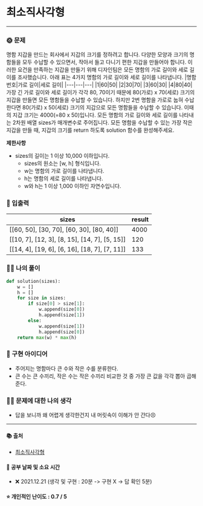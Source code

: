 # 최소직사각형

-------
### 🌞 문제
명함 지갑을 만드는 회사에서 지갑의 크기를 정하려고 합니다. 다양한 모양과 크기의 명함들을 모두 수납할 수 있으면서, 작아서 들고 다니기 편한 지갑을 만들어야 합니다. 이러한 요건을 만족하는 지갑을 만들기 위해 디자인팀은 모든 명함의 가로 길이와 세로 길이를 조사했습니다.
아래 표는 4가지 명함의 가로 길이와 세로 길이를 나타냅니다.
|명함 번호|가로 길이|세로 길이|
|---|---|---|
|1|60|50|
|2|30|70|
|3|60|30|
|4|80|40|
가장 긴 가로 길이와 세로 길이가 각각 80, 70이기 때문에 80(가로) x 70(세로) 크기의 지갑을 만들면 모든 명함들을 수납할 수 있습니다. 하지만 2번 명함을 가로로 눕혀 수납한다면 80(가로) x 50(세로) 크기의 지갑으로 모든 명함들을 수납할 수 있습니다. 이때의 지갑 크기는 4000(=80 x 50)입니다.
모든 명함의 가로 길이와 세로 길이를 나타내는 2차원 배열 sizes가 매개변수로 주어집니다. 모든 명함을 수납할 수 있는 가장 작은 지갑을 만들 때, 지갑의 크기를 return 하도록 solution 함수를 완성해주세요.

<b>제한사항</b>  
- sizes의 길이는 1 이상 10,000 이하입니다.
  - sizes의 원소는 [w, h] 형식입니다.
  - w는 명함의 가로 길이를 나타냅니다.
  - h는 명함의 세로 길이를 나타냅니다.
  - w와 h는 1 이상 1,000 이하인 자연수입니다.

### 📝 입출력
|sizes|result|
|---|---|
|[[60, 50], [30, 70], [60, 30], [80, 40]]|4000|
|[[10, 7], [12, 3], [8, 15], [14, 7], [5, 15]]|120|
|[[14, 4], [19, 6], [6, 16], [18, 7], [7, 11]]|133|

### 👩‍💻 나의 풀이
```python
def solution(sizes):
    w = []
    h = []
    for size in sizes:
        if size[0] > size[1]:
            w.append(size[0])
            h.append(size[1])
        else:
            w.append(size[1])
            h.append(size[0])
    return max(w) * max(h)
 ```

### 🔑 구현 아이디어
- 주어지는 명함마다 큰 수와 작은 수를 분류한다.
- 큰 수는 큰 수끼리, 작은 수는 작은 수끼리 비교한 것 중 가장 큰 값을 각각 뽑아 곱해준다.
  
### 🙋‍♀ 문제에 대한 나의 생각
- 답을 보니까 왜 어렵게 생각한건지 내 머릿속이 이해가 안 간다😣

-------------
#### 📚 출처
- [최소직사각형](https://programmers.co.kr/learn/courses/30/lessons/86491)
#### 📅 공부 날짜 및 소요 시간
- ❌ 2021.12.21 (생각 및 구현 : 20분 -> 구현 X -> 답 확인 5분)  
#### ⭐ 개인적인 난이도 : 0.7 / 5